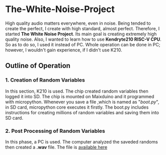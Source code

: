 # The-White-Noise-Project
High quality audio matters everywhere, even in noise. Being tended to create the perfect, I create with high standard, almost perfect. Therefore, I started **The White Noise Project**. Its main goal is creating extremely high quality noise. Also, I wanted to learn how to use **Kendryte210 RISC-V CPU**. So as to do so, I used it instead of PC. Whole operation can be done in PC; however, I wouldn't gain experience, if I didn't use K210. 
## Outline of Operation
### 1. Creation of Random Variables
In this section, K210 is used. The chip created random variables then logged it into SD. The chip is mounted on Maixduino and it programmed with micropython. Whenever you save a file ,which is named as "*boot.py*", in SD card, micropython core executes it firstly. The boot.py includes instructions for creating millions of random variables and saving them into SD card.
### 2. Post Processing of Random Variables
   In this phase, a PC is used. The computer analyzed the saveded randoms then created a **.wav** file. The file is [available here](https://s6.dosya.tc/server6/b8zj6v/white-noise.wav.html)
